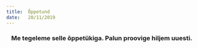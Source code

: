 ```yaml
---
title:  Õppetund
date:   20/11/2019
---
```


### <center>Me tegeleme selle õppetükiga. Palun proovige hiljem uuesti.</center>